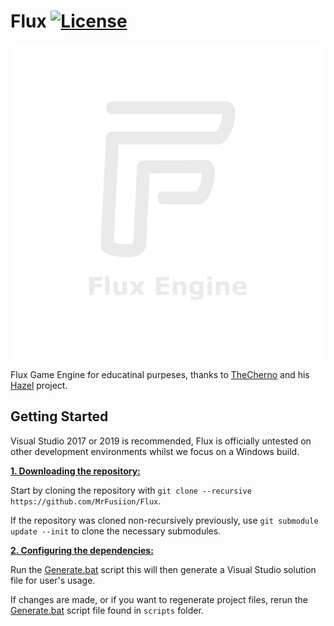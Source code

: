 # Flux [![License](https://img.shields.io/github/license/MrFusiion/Flux?color=%23&label=License)](https://github.com/Mrfusiion/Flux/blob/master/LICENSE)

![Flux](/Resources/Branding/FluxLogoText.png?raw=true "Flux")

Flux Game Engine for educatinal purpeses, thanks to [TheCherno](https://github.com/TheCherno/) and his [Hazel](ttps://github.com/TheCherno/Hazel) project.



## Getting Started
Visual Studio 2017 or 2019 is recommended, Flux is officially untested on other development environments whilst we focus on a Windows build.

<ins>**1. Downloading the repository:**</ins>

Start by cloning the repository with `git clone --recursive https://github.com/MrFusiion/Flux`.

If the repository was cloned non-recursively previously, use `git submodule update --init` to clone the necessary submodules.

<ins>**2. Configuring the dependencies:**</ins>

Run the [Generate.bat](https://github.com/MrFusiion/Flux/blob/master/scripts/Generate.bat) script this will then generate a Visual Studio solution file for user's usage.

If changes are made, or if you want to regenerate project files, rerun the [Generate.bat](https://github.com/MrFusiion/Flux/blob/master/scripts/Generate.bat) script file found in `scripts` folder.